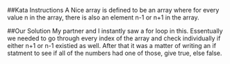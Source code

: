 ##Kata Instructions
A Nice array is defined to be an array where for every value n in the array, there is also an element n-1 or n+1 in the array.

##Our Solution
My partner and I instantly saw a for loop in this. Essentually we needed to go through every index of the array and check individually if either n+1 or n-1 existied as well. After that it was a matter of writing an if statment to see if all of the numbers had one of those, give true, else false.